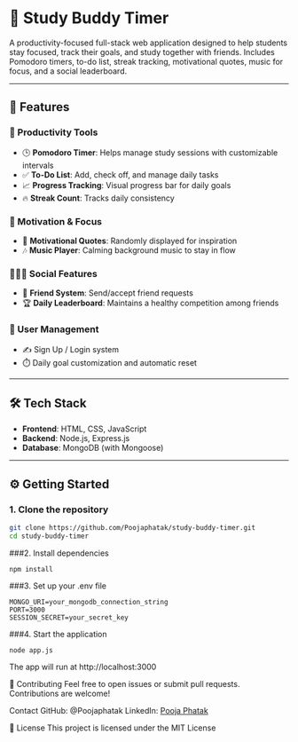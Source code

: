 # 🧠 Study Buddy Timer

A productivity-focused full-stack web application designed to help students stay focused, track their goals, and study together with friends. Includes Pomodoro timers, to-do list, streak tracking, motivational quotes, music for focus, and a social leaderboard.

---

## 🚀 Features

### 🎯 Productivity Tools
- 🕒 **Pomodoro Timer**: Helps manage study sessions with customizable intervals
- ✅ **To-Do List**: Add, check off, and manage daily tasks
- 📈 **Progress Tracking**: Visual progress bar for daily goals
- 🔥 **Streak Count**: Tracks daily consistency


### 🎵 Motivation & Focus
- 💬 **Motivational Quotes**: Randomly displayed for inspiration
- 🎶 **Music Player**: Calming background music to stay in flow

### 🧑‍🤝‍🧑 Social Features
- 👥 **Friend System**: Send/accept friend requests
- 🏆 **Daily Leaderboard**: Maintains a healthy competition among friends

### 🔐 User Management
- ✍️ Sign Up / Login system
- ⏱️ Daily goal customization and automatic reset

---

## 🛠️ Tech Stack

- **Frontend**: HTML, CSS, JavaScript
- **Backend**: Node.js, Express.js
- **Database**: MongoDB (with Mongoose)

---

## ⚙️ Getting Started

### 1. Clone the repository

```bash
git clone https://github.com/Poojaphatak/study-buddy-timer.git
cd study-buddy-timer
```
###2. Install dependencies
```
npm install
```
###3. Set up your .env file
```
MONGO_URI=your_mongodb_connection_string
PORT=3000
SESSION_SECRET=your_secret_key
```
###4. Start the application
```
node app.js

```
The app will run at http://localhost:3000

🤝 Contributing
Feel free to open issues or submit pull requests. Contributions are welcome!

Contact
GitHub: @Poojaphatak
LinkedIn: [Pooja Phatak](https://www.linkedin.com/in/pooja-phatak-714ab0344/)

📄 License
This project is licensed under the MIT License

